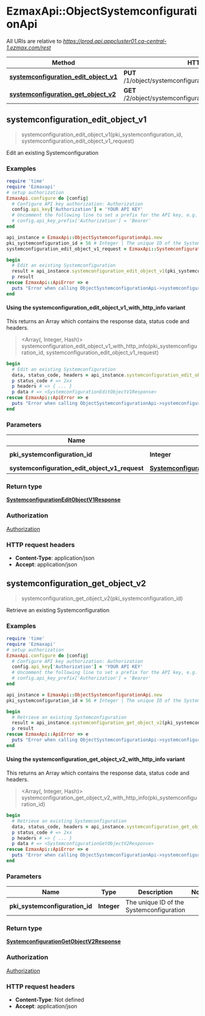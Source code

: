 # EzmaxApi::ObjectSystemconfigurationApi

All URIs are relative to *https://prod.api.appcluster01.ca-central-1.ezmax.com/rest*

| Method | HTTP request | Description |
| ------ | ------------ | ----------- |
| [**systemconfiguration_edit_object_v1**](ObjectSystemconfigurationApi.md#systemconfiguration_edit_object_v1) | **PUT** /1/object/systemconfiguration/{pkiSystemconfigurationID} | Edit an existing Systemconfiguration |
| [**systemconfiguration_get_object_v2**](ObjectSystemconfigurationApi.md#systemconfiguration_get_object_v2) | **GET** /2/object/systemconfiguration/{pkiSystemconfigurationID} | Retrieve an existing Systemconfiguration |


## systemconfiguration_edit_object_v1

> <SystemconfigurationEditObjectV1Response> systemconfiguration_edit_object_v1(pki_systemconfiguration_id, systemconfiguration_edit_object_v1_request)

Edit an existing Systemconfiguration



### Examples

```ruby
require 'time'
require 'Ezmaxapi'
# setup authorization
EzmaxApi.configure do |config|
  # Configure API key authorization: Authorization
  config.api_key['Authorization'] = 'YOUR API KEY'
  # Uncomment the following line to set a prefix for the API key, e.g. 'Bearer' (defaults to nil)
  # config.api_key_prefix['Authorization'] = 'Bearer'
end

api_instance = EzmaxApi::ObjectSystemconfigurationApi.new
pki_systemconfiguration_id = 56 # Integer | The unique ID of the Systemconfiguration
systemconfiguration_edit_object_v1_request = EzmaxApi::SystemconfigurationEditObjectV1Request.new({obj_systemconfiguration: EzmaxApi::SystemconfigurationRequestCompound.new({e_systemconfiguration_newexternaluseraction: EzmaxApi::FieldESystemconfigurationNewexternaluseraction::STAGE, e_systemconfiguration_language1: EzmaxApi::FieldESystemconfigurationLanguage1::FR_QC, e_systemconfiguration_language2: EzmaxApi::FieldESystemconfigurationLanguage2::EN_CA, b_systemconfiguration_ezsignpersonnal: true, b_systemconfiguration_sspr: true})}) # SystemconfigurationEditObjectV1Request | 

begin
  # Edit an existing Systemconfiguration
  result = api_instance.systemconfiguration_edit_object_v1(pki_systemconfiguration_id, systemconfiguration_edit_object_v1_request)
  p result
rescue EzmaxApi::ApiError => e
  puts "Error when calling ObjectSystemconfigurationApi->systemconfiguration_edit_object_v1: #{e}"
end
```

#### Using the systemconfiguration_edit_object_v1_with_http_info variant

This returns an Array which contains the response data, status code and headers.

> <Array(<SystemconfigurationEditObjectV1Response>, Integer, Hash)> systemconfiguration_edit_object_v1_with_http_info(pki_systemconfiguration_id, systemconfiguration_edit_object_v1_request)

```ruby
begin
  # Edit an existing Systemconfiguration
  data, status_code, headers = api_instance.systemconfiguration_edit_object_v1_with_http_info(pki_systemconfiguration_id, systemconfiguration_edit_object_v1_request)
  p status_code # => 2xx
  p headers # => { ... }
  p data # => <SystemconfigurationEditObjectV1Response>
rescue EzmaxApi::ApiError => e
  puts "Error when calling ObjectSystemconfigurationApi->systemconfiguration_edit_object_v1_with_http_info: #{e}"
end
```

### Parameters

| Name | Type | Description | Notes |
| ---- | ---- | ----------- | ----- |
| **pki_systemconfiguration_id** | **Integer** | The unique ID of the Systemconfiguration |  |
| **systemconfiguration_edit_object_v1_request** | [**SystemconfigurationEditObjectV1Request**](SystemconfigurationEditObjectV1Request.md) |  |  |

### Return type

[**SystemconfigurationEditObjectV1Response**](SystemconfigurationEditObjectV1Response.md)

### Authorization

[Authorization](../README.md#Authorization)

### HTTP request headers

- **Content-Type**: application/json
- **Accept**: application/json


## systemconfiguration_get_object_v2

> <SystemconfigurationGetObjectV2Response> systemconfiguration_get_object_v2(pki_systemconfiguration_id)

Retrieve an existing Systemconfiguration



### Examples

```ruby
require 'time'
require 'Ezmaxapi'
# setup authorization
EzmaxApi.configure do |config|
  # Configure API key authorization: Authorization
  config.api_key['Authorization'] = 'YOUR API KEY'
  # Uncomment the following line to set a prefix for the API key, e.g. 'Bearer' (defaults to nil)
  # config.api_key_prefix['Authorization'] = 'Bearer'
end

api_instance = EzmaxApi::ObjectSystemconfigurationApi.new
pki_systemconfiguration_id = 56 # Integer | The unique ID of the Systemconfiguration

begin
  # Retrieve an existing Systemconfiguration
  result = api_instance.systemconfiguration_get_object_v2(pki_systemconfiguration_id)
  p result
rescue EzmaxApi::ApiError => e
  puts "Error when calling ObjectSystemconfigurationApi->systemconfiguration_get_object_v2: #{e}"
end
```

#### Using the systemconfiguration_get_object_v2_with_http_info variant

This returns an Array which contains the response data, status code and headers.

> <Array(<SystemconfigurationGetObjectV2Response>, Integer, Hash)> systemconfiguration_get_object_v2_with_http_info(pki_systemconfiguration_id)

```ruby
begin
  # Retrieve an existing Systemconfiguration
  data, status_code, headers = api_instance.systemconfiguration_get_object_v2_with_http_info(pki_systemconfiguration_id)
  p status_code # => 2xx
  p headers # => { ... }
  p data # => <SystemconfigurationGetObjectV2Response>
rescue EzmaxApi::ApiError => e
  puts "Error when calling ObjectSystemconfigurationApi->systemconfiguration_get_object_v2_with_http_info: #{e}"
end
```

### Parameters

| Name | Type | Description | Notes |
| ---- | ---- | ----------- | ----- |
| **pki_systemconfiguration_id** | **Integer** | The unique ID of the Systemconfiguration |  |

### Return type

[**SystemconfigurationGetObjectV2Response**](SystemconfigurationGetObjectV2Response.md)

### Authorization

[Authorization](../README.md#Authorization)

### HTTP request headers

- **Content-Type**: Not defined
- **Accept**: application/json

